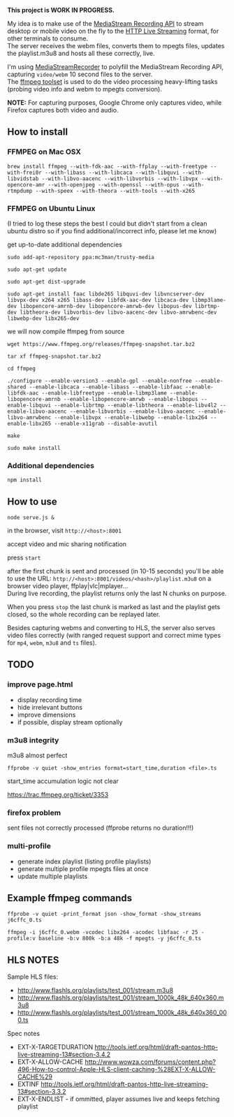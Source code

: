 **This project is WORK IN PROGRESS.**

My idea is to make use of the [MediaStream Recording API](http://www.w3.org/TR/mediastream-recording/)
to stream desktop or mobile video on the fly to the [HTTP Live Streaming](https://developer.apple.com/streaming/) format,
for other terminals to consume.  
The server receives the webm files, converts them to mpegts files, updates the playlist.m3u8 and hosts all these correctly, live.

I'm using [MediaStreamRecorder](https://github.com/streamproc/MediaStreamRecorder) to polyfill the MediaStream Recording API,
capturing `video/webm` 10 second files to the server.  
The [ffmpeg toolset](https://www.ffmpeg.org/) is used to do the video processing heavy-lifting tasks (probing video info and webm to mpegts conversion).

**NOTE:** For capturing purposes, Google Chrome only captures video, while Firefox captures both video and audio.



## How to install


### FFMPEG on Mac OSX

	brew install ffmpeg --with-fdk-aac --with-ffplay --with-freetype --with-frei0r --with-libass --with-libcaca --with-libquvi --with-libvidstab --with-libvo-aacenc --with-libvorbis --with-libvpx --with-opencore-amr --with-openjpeg --with-openssl --with-opus --with-rtmpdump --with-speex --with-theora --with-tools --with-x265


### FFMPEG on Ubuntu Linux

(I tried to log these steps the best I could but didn't start from a clean ubuntu distro so if you find additional/incorrect info, please let me know)

get up-to-date additional dependencies

	sudo add-apt-repository ppa:mc3man/trusty-media

	sudo apt-get update

	sudo apt-get dist-upgrade

	sudo apt-get install faac libde265 libquvi-dev libvncserver-dev libvpx-dev x264 x265 libass-dev libfdk-aac-dev libcaca-dev libmp3lame-dev libopencore-amrnb-dev libopencore-amrwb-dev libopus-dev librtmp-dev libtheora-dev libvorbis-dev libvo-aacenc-dev libvo-amrwbenc-dev libwebp-dev libx265-dev

we will now compile ffmpeg from source

	wget https://www.ffmpeg.org/releases/ffmpeg-snapshot.tar.bz2

	tar xf ffmpeg-snapshot.tar.bz2

	cd ffmpeg

	./configure --enable-version3 --enable-gpl --enable-nonfree --enable-shared --enable-libcaca --enable-libass --enable-libfaac --enable-libfdk-aac --enable-libfreetype --enable-libmp3lame --enable-libopencore-amrnb --enable-libopencore-amrwb --enable-libopus --enable-libquvi --enable-librtmp --enable-libtheora --enable-libv4l2 --enable-libvo-aacenc --enable-libvorbis --enable-libvo-aacenc --enable-libvo-amrwbenc --enable-libvpx --enable-libwebp --enable-libx264 --enable-libx265 --enable-x11grab --disable-avutil

	make

	sudo make install


### Additional dependencies

	npm install



## How to use

	node serve.js &

in the browser, visit `http://<host>:8001`

accept video and mic sharing notification

press `start`

after the first chunk is sent and processed (in 10-15 seconds)
you'll be able to use the URL:
`http://<host>:8001/videos/<hash>/playlist.m3u8`
on a browser video player, ffplay|vlc|mplayer...  
During live recording, the playlist returns only the last N chunks on purpose.

When you press `stop` the last chunk is marked as last and
the playlist gets closed, so the whole recording can be replayed later.

Besides capturing webms and converting to HLS,
the server also serves video files correctly
(with ranged request support and correct mime types for `mp4`, `webm`, `m3u8` and `ts` files).



## TODO


### improve page.html

* display recording time
* hide irrelevant buttons
* improve dimensions
* if possible, display stream optionally


### m3u8 integrity

m3u8 almost perfect

	ffprobe -v quiet -show_entries format=start_time,duration <file>.ts

start_time accumulation logic not clear

https://trac.ffmpeg.org/ticket/3353


### firefox problem

sent files not correctly processed (ffprobe returns no duration!!!)


### multi-profile

* generate index playlist (listing profile playlists)
* generate multiple profile mpegts files at once
* update multiple playlists



## Example ffmpeg commands

	ffprobe -v quiet -print_format json -show_format -show_streams j6cffc_0.ts

	ffmpeg -i j6cffc_0.webm -vcodec libx264 -acodec libfaac -r 25 -profile:v baseline -b:v 800k -b:a 48k -f mpegts -y j6cffc_0.ts



## HLS NOTES

Sample HLS files:

* http://www.flashls.org/playlists/test_001/stream.m3u8
* http://www.flashls.org/playlists/test_001/stream_1000k_48k_640x360.m3u8
* http://www.flashls.org/playlists/test_001/stream_1000k_48k_640x360_000.ts


Spec notes

* EXT-X-TARGETDURATION http://tools.ietf.org/html/draft-pantos-http-live-streaming-13#section-3.4.2
* EXT-X-ALLOW-CACHE http://www.wowza.com/forums/content.php?496-How-to-control-Apple-HLS-client-caching-%28EXT-X-ALLOW-CACHE%29
* EXTINF http://tools.ietf.org/html/draft-pantos-http-live-streaming-13#section-3.3.2
* EXT-X-ENDLIST - if ommitted, player assumes live and keeps fetching playlist

